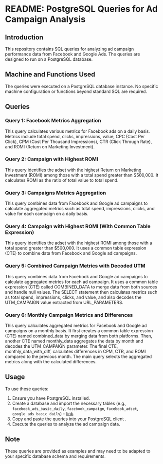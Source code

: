 # README: PostgreSQL Queries for Ad Campaign Analysis

## Introduction

This repository contains SQL queries for analyzing ad campaign performance data from Facebook and Google Ads. The queries are designed to run on a PostgreSQL database.

## Machine and Functions Used

The queries were executed on a PostgreSQL database instance. No specific machine configuration or functions beyond standard SQL are required.

## Queries

### Query 1: Facebook Metrics Aggregation

This query calculates various metrics for Facebook ads on a daily basis. Metrics include total spend, clicks, impressions, value, CPC (Cost Per Click), CPM (Cost Per Thousand Impressions), CTR (Click Through Rate), and ROMI (Return on Marketing Investment).

### Query 2: Campaign with Highest ROMI

This query identifies the adset with the highest Return on Marketing Investment (ROMI) among those with a total spend greater than $500,000. It calculates ROMI as the ratio of total value to total spend.

### Query 3: Campaigns Metrics Aggregation

This query combines data from Facebook and Google ad campaigns to calculate aggregated metrics such as total spend, impressions, clicks, and value for each campaign on a daily basis.

### Query 4: Campaign with Highest ROMI (With Common Table Expression)

This query  identifies the adset with the highest ROMI among those with a total spend greater than $500,000. It uses a common table expression (CTE) to combine data from Facebook and Google ad campaigns.

### Query 5: Combined Campaign Metrics with Decoded UTM

This query combines data from Facebook and Google ad campaigns to calculate aggregated metrics for each ad campaign. It uses a common table expression (CTE) called COMBINED_DATA to merge data from both sources and handle null values. The SELECT statement then calculates metrics such as total spend, impressions, clicks, and value, and also decodes the UTM_CAMPAIGN value extracted from URL_PARAMETERS.

### Query 6: Monthly Campaign Metrics and Differences

This query calculates aggregated metrics for Facebook and Google ad campaigns on a monthly basis. It first creates a common table expression (CTE) named combined_data by merging data from both platforms. Then, another CTE named monthly_data aggregates the data by month and decodes the UTM_CAMPAIGN parameter. The final CTE, monthly_data_with_diff, calculates differences in CPM, CTR, and ROMI compared to the previous month. The main query selects the aggregated metrics along with the calculated differences.

## Usage

To use these queries:

1. Ensure you have PostgreSQL installed.
2. Create a database and import the necessary tables (e.g., `facebook_ads_basic_daily`, `facebook_campaign`, `facebook_adset`, `google_ads_basic_daily`) - [link](https://drive.google.com/drive/folders/1erphJvPe5WeD5NYLKIGKr8s9HFgUg8oy?usp=sharing).
3. Copy and paste the queries into your PostgreSQL client .
4. Execute the queries to analyze the ad campaign data.

## Note

These queries are provided as examples and may need to be adapted to your specific database schema and requirements.


